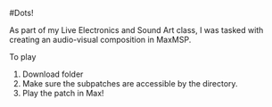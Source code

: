 #Dots!

As part of my Live Electronics and Sound Art class, I was tasked with creating an audio-visual composition in MaxMSP.

To play
1. Download folder
2. Make sure the subpatches are accessible by the directory.
3. Play the patch in Max!
